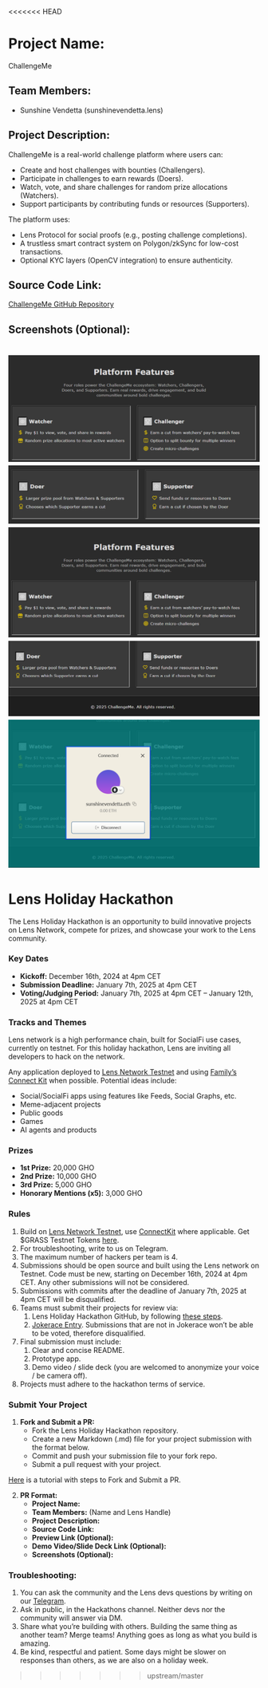 <<<<<<< HEAD
# Project Name:
ChallengeMe

## Team Members:
- Sunshine Vendetta (sunshinevendetta.lens)

## Project Description:
ChallengeMe is a real-world challenge platform where users can:
- Create and host challenges with bounties (Challengers).
- Participate in challenges to earn rewards (Doers).
- Watch, vote, and share challenges for random prize allocations (Watchers).
- Support participants by contributing funds or resources (Supporters).

The platform uses:
- Lens Protocol for social proofs (e.g., posting challenge completions).
- A trustless smart contract system on Polygon/zkSync for low-cost transactions.
- Optional KYC layers (OpenCV integration) to ensure authenticity.

## Source Code Link:
[ChallengeMe GitHub Repository](https://github.com/sunshinevendetta/holiday-hackathon)

## Screenshots (Optional):
![ChallengeMe Landing](./screenshots/1.png)
![ChallengeMe Landing](./screenshots/2.png)
![ChallengeMe Landing](./screenshots/3.png)
![ChallengeMe Landing](./screenshots/4.png)
![ChallengeMe Landing](./screenshots/5.png)
=======
# Lens Holiday Hackathon

The Lens Holiday Hackathon is an opportunity to build innovative projects on Lens Network, compete for prizes, and showcase your work to the Lens community.

### Key Dates

- **Kickoff:** December 16th, 2024 at 4pm CET
- **Submission Deadline:** January 7th, 2025 at 4pm CET
- **Voting/Judging Period:** January 7th, 2025 at 4pm CET – January 12th, 2025 at 4pm CET

### Tracks and Themes

Lens network is a high performance chain, built for SocialFi use cases, currently on testnet. For this holiday hackathon, Lens are inviting all developers to hack on the network.

Any application deployed to [Lens Network Testnet](https://dev-preview.lens.xyz/docs/network/overview) and using [Family’s Connect Kit](https://docs.family.co/connectkit) when possible. Potential ideas include:

- Social/SocialFi apps using features like Feeds, Social Graphs, etc.
- Meme-adjacent projects
- Public goods
- Games
- AI agents and products

### Prizes

- **1st Prize:** 20,000 GHO
- **2nd Prize:** 10,000 GHO
- **3rd Prize:** 5,000 GHO
- **Honorary Mentions (x5):** 3,000 GHO

### Rules

1. Build on [Lens Network Testnet](https://dev-preview.lens.xyz/docs/network/overview), use [ConnectKit](https://github.com/family/connectkit) where applicable. Get $GRASS Testnet Tokens [here](https://dev-preview.lens.xyz/docs/network/tools/faucets).
2. For troubleshooting, write to us on Telegram.
3. The maximum number of hackers per team is 4.
4. Submissions should be open source and built using the Lens network on Testnet. Code must be new, starting on December 16th, 2024 at 4pm CET. Any other submissions will not be considered.
5. Submissions with commits after the deadline of January 7th, 2025 at 4pm CET will be disqualified.
6. Teams must submit their projects for review via:
   1. Lens Holiday Hackathon GitHub, by following [these steps](#submit-your-project).
   2. [Jokerace Entry](https://jokerace.io/contest/polygon/0x552bdf3d0acfa0bc398607fd675d3b4cce6aabdf). Submissions that are not in Jokerace won’t be able to be voted, therefore disqualified.
7. Final submission must include:
   1. Clear and concise README.
   2. Prototype app.
   3. Demo video / slide deck (you are welcomed to anonymize your voice / be camera off).
8. Projects must adhere to the hackathon terms of service.

### Submit Your Project

1. **Fork and Submit a PR:**
   - Fork the Lens Holiday Hackathon repository.
   - Create a new Markdown (.md) file for your project submission with the format below.
   - Commit and push your submission file to your fork repo.
   - Submit a pull request with your project.

[Here](https://jarv.is/notes/how-to-pull-request-fork-github/) is a tutorial with steps to Fork and Submit a PR.

2. **PR Format:**
   - **Project Name:**
   - **Team Members:** (Name and Lens Handle)
   - **Project Description:**
   - **Source Code Link:**
   - **Preview Link (Optional):**
   - **Demo Video/Slide Deck Link (Optional):**
   - **Screenshots (Optional):**

### Troubleshooting:

1. You can ask the community and the Lens devs questions by writing on our [Telegram](http://t.me/lensdevs).
2. Ask in public, in the Hackathons channel. Neither devs nor the community will answer via DM.
3. Share what you’re building with others. Building the same thing as another team? Merge teams! Anything goes as long as what you build is amazing.
4. Be kind, respectful and patient. Some days might be slower on responses than others, as we are also on a holiday week.
>>>>>>> upstream/master

